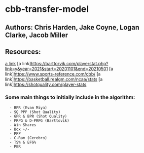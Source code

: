 # cbb-transfer-model

## Authors: Chris Harden, Jake Coyne, Logan Clarke, Jacob Miller

## Resources: 
[a link](https://evanmiya.com/)
[a link]https://barttorvik.com/playerstat.php?link=y&year=2021&start=20201101&end=20210501
[a link]https://www.sports-reference.com/cbb/
[a link]https://basketball.realgm.com/ncaa/stats
[a link]https://shotquality.com/player-stats 

### Some main things to initially include in the algorithm:
```
  - BPR (Evan Miya)
  - SQ PPP (Shot Quality)
  - GPR & BPR (Shot Quality)
  - PRPG & D-PRPG (Barttovik)
  - Win Shares
  - Box +/-
  - PPP
  - C-Ram (Cerebro)
  - TS% & EFG%
  - PER
```


